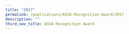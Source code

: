 ```yaml
---
title: "2017"
permalink: /publications/ASSA-Recognition-Award/2017
description: ""
third_nav_title: ASSA Recognition Award
---
```

